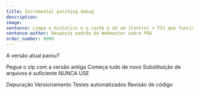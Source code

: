 ```yaml
---
title: Incremental patching debug
description:
image: 
sentence: Limpa o histórico e o cache e dá um [Control + F5] que funciona
sentence-author: Resposta padrão do Webmaster sobre POG
order_number: 8000
---
```


A versão atual parou?

Pegue o zip com a versão antiga
Começa tudo de novo
Substituição de arquivos é suficiente
NUNCA USE

Depuração
Versionamento
Testes automatizados
Revisão de código